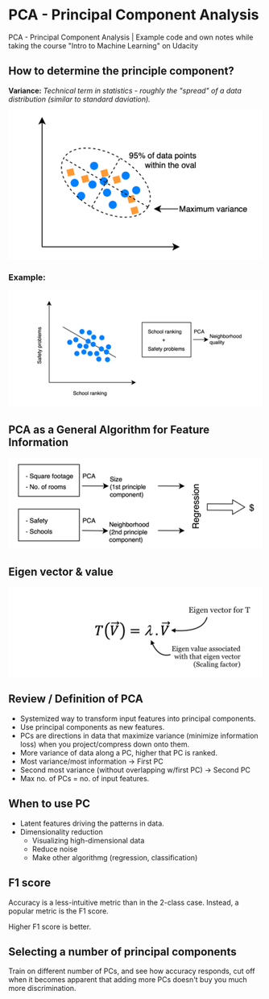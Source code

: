 # PCA - Principal Component Analysis

PCA - Principal Component Analysis | Example code and own notes while taking the course "Intro to Machine Learning" on Udacity

## How to determine the principle component?

**Variance:** _Technical term in statistics - roughly the "spread" of a data distribution (similar to standard daviation)._

![variance](variance.png)

### Example:
![example](example.png)

## PCA as a General Algorithm for Feature Information
![feature-transformation](feature-transformation.png)

## Eigen vector & value
![eigen-vector](eigen-vector.png)

## Review / Definition of PCA
- Systemized way to transform input features into principal components.
- Use principal components as new features.
- PCs are directions in data that maximize variance (minimize information loss) when you project/compress down onto them.
- More variance of data along a PC, higher that PC is ranked.
- Most variance/most information -> First PC
- Second most variance (without overlapping w/first PC) -> Second PC
- Max no. of PCs = no. of input features.

## When to use PC
- Latent features driving the patterns in data.
- Dimensionality reduction
    - Visualizing high-dimensional data
    - Reduce noise
    - Make other algorithmg (regression, classification)

## F1 score
Accuracy is a less-intuitive metric than in the 2-class case. Instead, a popular metric is the F1 score. 

Higher F1 score is better.

## Selecting a number of principal components

Train on different number of PCs, and see how accuracy responds, cut off when it becomes apparent that adding more PCs doesn't buy you much more discrimination.

